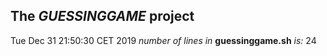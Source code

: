 ## The *GUESSINGGAME* project
Tue Dec 31 21:50:30 CET 2019
*number of lines in* **guessinggame.sh** *is:*
24

